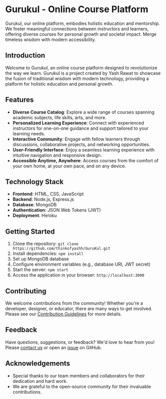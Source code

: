 # Gurukul - Online Course Platform

Gurukul, our online platform, embodies holistic education and mentorship. We foster meaningful connections between instructors and learners, offering diverse courses for personal growth and societal impact. Merge timeless wisdom with modern accessibility.

## Introduction

Welcome to Gurukul, an online course platform designed to revolutionize the way we learn. Gurukul is a project created by Yash Rawat to showcase the fusion of traditional wisdom with modern technology, providing a platform for holistic education and personal growth.

## Features

- **Diverse Course Catalog**: Explore a wide range of courses spanning academic subjects, life skills, arts, and more.
- **Personalized Learning Experience**: Connect with experienced instructors for one-on-one guidance and support tailored to your learning needs.
- **Interactive Community**: Engage with fellow learners through discussions, collaborative projects, and networking opportunities.
- **User-Friendly Interface**: Enjoy a seamless learning experience with intuitive navigation and responsive design.
- **Accessible Anytime, Anywhere**: Access courses from the comfort of your own home, at your own pace, and on any device.

## Technology Stack

- **Frontend**: HTML, CSS, JavaScript
- **Backend**: Node.js, Express.js
- **Database**: MongoDB
- **Authentication**: JSON Web Tokens (JWT)
- **Deployment**: Heroku

## Getting Started

1. Clone the repository: `git clone https://github.com/thinkofyashh/GuruKul.git`
2. Install dependencies: `npm install`
3. Set up MongoDB database
4. Configure environment variables (e.g., database URI, JWT secret)
5. Start the server: `npm start`
6. Access the application in your browser: `http://localhost:3000`

## Contributing

We welcome contributions from the community! Whether you're a developer, designer, or educator, there are many ways to get involved. Please see our [Contribution Guidelines](CONTRIBUTING.md) for more details.

## Feedback

Have questions, suggestions, or feedback? We'd love to hear from you! Please [contact us](mailto:yashrawat682@gmail.com) or open an [issue](https://github.com/thinkofyashh/GuruKul/issues) on GitHub.

## Acknowledgements

- Special thanks to our team members and collaborators for their dedication and hard work.
- We are grateful to the open-source community for their invaluable contributions.

